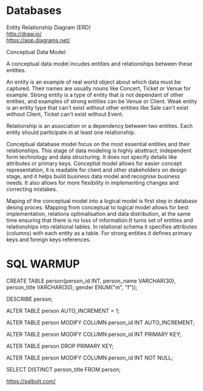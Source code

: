 # Databases

Entity Relationship Diagram (ERD)  
http://draw.io/  
https://app.diagrams.net/  

Conceptual Data Model:  

A conceptual data model incudes entities and relationships between these entities. 

An entity is an example of real world object about which data must be captured. Their names are usually nouns like Concert, Ticket or Venue for example. Strong entity is a type of entity that is not dependant of other entities, and examples of strong entities can be Venue or Client. Weak entity is an entity type that can't exist without other entities like Sale can't exist without Client, Ticket can't exist without Event.

Relationship is an association or a dependency between two entities. Each entity should participate in at least one relationship.

Conceptual database model focus on the most essential entities and their relationships. This stage of data modeling is highly absttract, independent form technology and data structuring. It does not specify details like attributes or primary keys. Conceptial model allows for easier concept representation, it is readable for client and other stakeholders on design stage, and it helps build business data model and recognise business needs. It also allows for more flexibility in implementing changes and correcting mistakes.

Maping of the conceptual model into a logical model is first step in database desing proces. Mapping from conceptual to logical model allows for best implementation, relations optimalisation and data distribution, at the same time ensuring that there is no loss of information.It turns set of entities and relationships into relational tables. In relational schema it specifies attributes (columns) with each entity as a table. For strong entities it defines primary keys and foreign keys references. 

# SQL WARMUP

  CREATE TABLE person(person_id INT, person_name VARCHAR(30), person_title VARCHAR(30), gender ENUM("m", "f"));
  
  DESCRIBE person;
  
  ALTER TABLE person AUTO_INCREMENT = 1;
  
  ALTER TABLE person MODIFY COLUMN person_id INT AUTO_INCREMENT;
  
  ALTER TABLE person MODIFY COLUMN person_id INT PRIMARY KEY;
  
  ALTER TABLE person DROP PRIMARY KEY;
  
  ALTER TABLE person MODIFY COLUMN person_id INT NOT NULL;
  
  SELECT DISTINCT person_title FROM person;
  
  https://sqlbolt.com/


